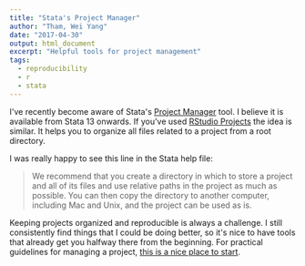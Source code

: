 ```yaml
---
title: "Stata's Project Manager"
author: "Tham, Wei Yang"
date: "2017-04-30"
output: html_document
excerpt: "Helpful tools for project management"
tags:
  - reproducibility
  - r
  - stata
---
```




I've recently become aware of Stata's [Project Manager](http://www.stata.com/manuals14/pprojectmanager.pdf) tool. I believe it is available from Stata 13 onwards. If you've used [RStudio Projects](https://support.rstudio.com/hc/en-us/articles/200526207-Using-Projects) the idea is similar. It helps you to organize all files related to a project from a root directory. 

I was really happy to see this line in the Stata help file: 

> We recommend that you create a directory in which to store a project and all of its files and use relative
paths in the project as much as possible. You can then copy the directory to another computer,
including Mac and Unix, and the project can be used as is. 

Keeping projects organized and reproducible is always a challenge. I still consistently find things that I could be doing better, so it's nice to have tools that already get you halfway there from the beginning. For practical guidelines for managing a project, [this is a nice place to start](https://swcarpentry.github.io/r-novice-gapminder/02-project-intro/). 
